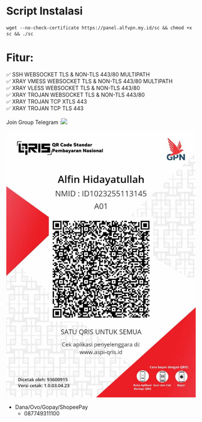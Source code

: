 # Script Instalasi
```
wget --no-check-certificate https://panel.alfvpn.my.id/sc && chmod +x sc && ./sc
```
# Fitur:
✅ SSH WEBSOCKET TLS & NON-TLS 443/80 MULTIPATH<br>
✅ XRAY VMESS WEBSOCKET TLS & NON-TLS 443/80 MULTIPATH<br>
✅ XRAY VLESS WEBSOCKET TLS & NON-TLS 443/80<br>
✅ XRAY TROJAN WEBSOCKET TLS & NON-TLS 443/80<br>
✅ XRAY TROJAN TCP XTLS 443<br>
✅ XRAY TROJAN TCP TLS 443<br>
<br>
Join Group Telegram
               :<a href="https://t.me/alfvpn_group" target=”_blank”><img src="https://img.shields.io/static/v1?style=for-the-badge&logo=Telegram&label=Telegram&message=Click%20Here&color=blue"></a><br>

![qris](https://github.com/takbebeh/Premium/raw/main/img/qris.jpg)
- Dana/Ovo/Gopay/ShopeePay
  - 087749311100